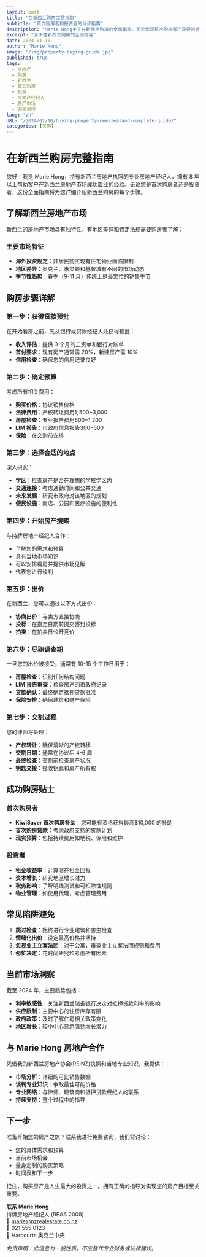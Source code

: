 ```yaml
---
layout: post
title: "在新西兰购房完整指南"
subtitle: "首次购房者和投资者的分步指南"
description: "Marie Hong关于在新西兰购房的全面指南。无论您是首次购房者还是投资者，本指南都将为您详细介绍购房的每个步骤。"
excerpt: "关于在新西兰购房的全部内容"
date: 2024-01-10
author: "Marie Hong"
image: "/img/property-buying-guide.jpg"
published: true
tags:
  - 房地产
  - 购房
  - 新西兰
  - 首次购房
  - 投资
  - 房地产经纪人
  - 房产市场
  - 购买流程
lang: "zh"
URL: "/2024/01/10/buying-property-new-zealand-complete-guide/"
categories: [买房]
---
```


# 在新西兰购房完整指南

您好！我是 Marie Hong，持有新西兰房地产执照的专业房地产经纪人，拥有 8 年以上帮助客户在新西兰房地产市场成功置业的经验。无论您是首次购房者还是投资者，这份全面指南将为您详细介绍新西兰购房的每个步骤。

## 了解新西兰房地产市场

新西兰的房地产市场具有独特性，有地区差异和特定法规需要购房者了解：

### 主要市场特征

- **海外投资规定**：非居民购买现有住宅物业面临限制
- **地区差异**：奥克兰、惠灵顿和基督城有不同的市场动态
- **季节性趋势**：春季（9-11 月）传统上是最繁忙的销售季节

## 购房步骤详解

### 第一步：获得贷款预批

在开始看房之前，先从银行或贷款经纪人处获得预批：

- **收入评估**：提供 3 个月的工资单和银行对账单
- **首付要求**：现有房产通常需 20%，新建房产需 10%
- **信用检查**：确保您的信用记录良好

### 第二步：确定预算

考虑所有相关费用：

- **购买价格**：协议销售价格
- **法律费用**：产权转让费用$1,500-$3,000
- **房屋检查**：专业报告费用$600-$1,200
- **LIM 报告**：市政府信息报告$300-$500
- **保险**：在交割前安排

### 第三步：选择合适的地点

深入研究：

- **学区**：检查房产是否在理想的学校学区内
- **交通连接**：考虑通勤时间和公共交通
- **未来发展**：研究市政府对该地区的规划
- **便民设施**：商店、公园和医疗设施的便利性

### 第四步：开始房产搜索

与持牌房地产经纪人合作：

- 了解您的需求和预算
- 具有当地市场知识
- 可以安排看房并提供市场见解
- 代表您进行谈判

### 第五步：出价

在新西兰，您可以通过以下方式出价：

- **协商出价**：与卖方直接协商
- **投标**：在指定日期前提交密封投标
- **拍卖**：在拍卖日公开竞价

### 第六步：尽职调查期

一旦您的出价被接受，通常有 10-15 个工作日用于：

- **房屋检查**：识别任何结构问题
- **LIM 报告审查**：检查房产的市政府记录
- **贷款确认**：最终确定抵押贷款批准
- **保险安排**：确保建筑和财产保险

### 第七步：交割过程

您的律师将处理：

- **产权转让**：确保清晰的产权转移
- **交割日期**：通常在协议后 4-6 周
- **最终检查**：交割前检查房产状况
- **钥匙交接**：接收钥匙和房产所有权

## 成功购房贴士

### 首次购房者

- **KiwiSaver 首次购房补助**：您可能有资格获得最高$10,000 的补助
- **首次购房贷款**：考虑政府支持的贷款计划
- **现实预算**：包括持续费用如地税、保险和维护

### 投资者

- **租金收益率**：计算潜在租金回报
- **资本增长**：研究地区增长潜力
- **税务影响**：了解明线测试和可扣除性规则
- **物业管理**：如使用代理，考虑管理费用

## 常见陷阱避免

1. **跳过检查**：始终进行专业建筑和害虫检查
2. **情绪化出价**：设定最高价格并坚持
3. **忽视业主立案法团**：对于公寓，审查业主立案法团规则和费用
4. **匆忙决定**：花时间研究和考虑所有因素

## 当前市场洞察

截至 2024 年，主要趋势包括：

- **利率敏感性**：关注新西兰储备银行决定对抵押贷款利率的影响
- **供应限制**：主要中心的住房库存有限
- **政府政策**：及时了解住房相关政策变化
- **地区增长**：较小中心显示强劲增长潜力

## 与 Marie Hong 房地产合作

凭借我的新西兰房地产协会(REINZ)执照和当地专业知识，我提供：

- **市场分析**：详细的可比销售数据
- **谈判专业知识**：争取最佳可能价格
- **专业网络**：与律师、建筑商和抵押贷款经纪人的联系
- **持续支持**：整个过程中的指导

## 下一步

准备开始您的房产之旅？联系我进行免费咨询，我们将讨论：

- 您的具体需求和预算
- 当前市场机会
- 量身定制的购买策略
- 时间表和下一步

记住，购买房产是人生最大的投资之一。拥有正确的指导对实现您的房产目标至关重要。

**联系 Marie Hong**  
持牌房地产经纪人 (REAA 2008)  
📧 marie@nzrealestate.co.nz  
📱 021 555 0123  
🏢 Harcourts 奥克兰中央

_免责声明：此信息为一般性质，不应替代专业财务或法律建议。_
